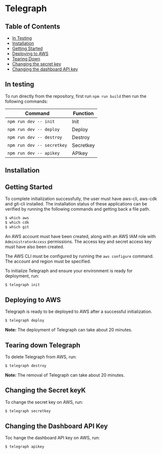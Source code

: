 # Telegraph

## Table of Contents

- [In Testing](#in-testing)
- [Installation](#installation)
- [Getting Started](#getting-started)
- [Deploying to AWS](#deploying-to-aws)
- [Tearing Down](#tearing-down)
- [Changing the secret key](#changing-the-secret-key)
- [Changing the dashboard API key](#changing-the-dashboard-api-key)

## In testing

To run directly from the repository, first run `npm run build` then run the following commands:

| Command                    | Function  |
| -------------------------- | --------- |
| `npm run dev -- init`      | Init      |
| `npm run dev -- deploy`    | Deploy    |
| `npm run dev -- destroy`   | Destroy   |
| `npm run dev -- secretkey` | Secretkey |
| `npm run dev -- apikey`    | APIkey    |

## Installation

## Getting Started

To complete initialization successfully, the user must have aws-cli, aws-cdk and git-cli installed. The installation status of these applications can be verified by running the following commands and getting back a file path.

```bash
$ which aws
$ which cdk
$ which git
```

An AWS account must have been created, along with an AWS IAM role with `AdministratorAccess` permissions. The access key and secret access key must have also been created.

The AWS CLI must be configured by running the `aws configure` command. The account and region must be specified.

To initialize Telegraph and ensure your environment is ready for deployment, run:

```bash
$ telegraph init
```

## Deploying to AWS

Telegraph is ready to be deployed to AWS after a successful initialization.

```bash
$ telegraph deploy
```

**Note:** The deployment of Telegraph can take about 20 minutes.

## Tearing down Telegraph

To delete Telegraph from AWS, run:

```bash
$ telegraph destroy
```

**Note:** The removal of Telegraph can take about 20 minutes.

## Changing the Secret keyK

To change the secret key on AWS, run:

```bash
$ telegraph secretkey
```

## Changing the Dashboard API Key

Toc hange the dashboard API key on AWS, run:

```bash
$ telegraph apikey
```
